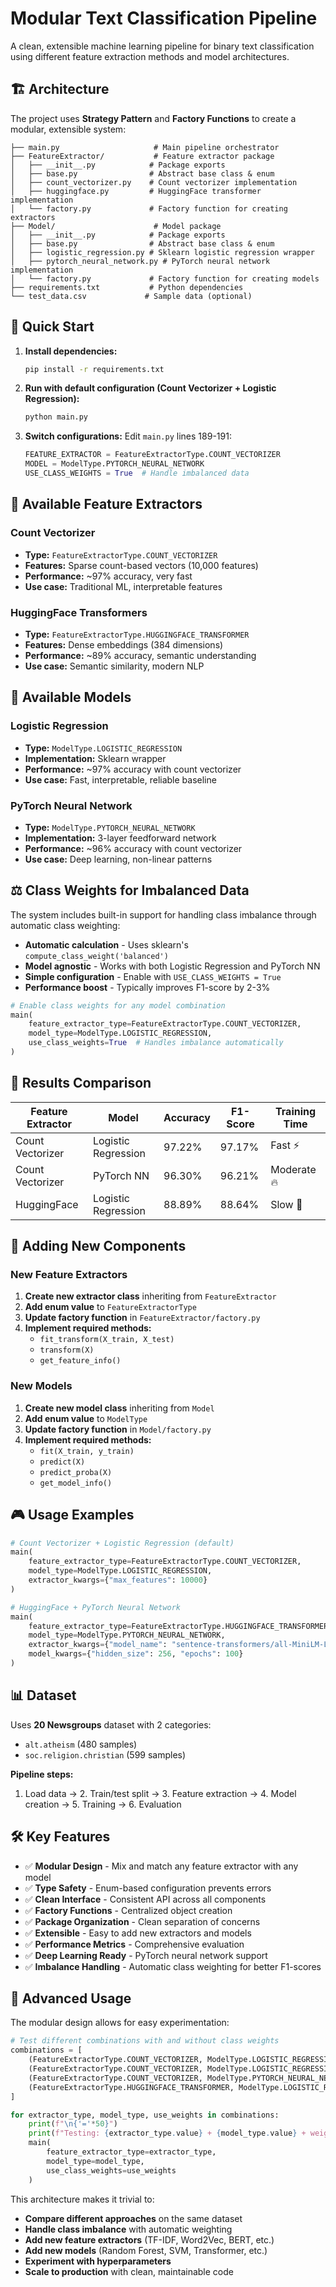 # Modular Text Classification Pipeline

A clean, extensible machine learning pipeline for binary text classification using different feature extraction methods and model architectures.

## 🏗️ Architecture

The project uses **Strategy Pattern** and **Factory Functions** to create a modular, extensible system:

```
├── main.py                     # Main pipeline orchestrator
├── FeatureExtractor/           # Feature extractor package
│   ├── __init__.py            # Package exports
│   ├── base.py                # Abstract base class & enum
│   ├── count_vectorizer.py    # Count vectorizer implementation
│   ├── huggingface.py         # HuggingFace transformer implementation
│   └── factory.py             # Factory function for creating extractors
├── Model/                      # Model package
│   ├── __init__.py            # Package exports
│   ├── base.py                # Abstract base class & enum
│   ├── logistic_regression.py # Sklearn logistic regression wrapper
│   ├── pytorch_neural_network.py # PyTorch neural network implementation
│   └── factory.py             # Factory function for creating models
├── requirements.txt           # Python dependencies
└── test_data.csv             # Sample data (optional)
```

## 🚀 Quick Start

1. **Install dependencies:**
   ```bash
   pip install -r requirements.txt
   ```

2. **Run with default configuration (Count Vectorizer + Logistic Regression):**
   ```bash
   python main.py
   ```

3. **Switch configurations:**
   Edit `main.py` lines 189-191:
   ```python
   FEATURE_EXTRACTOR = FeatureExtractorType.COUNT_VECTORIZER
   MODEL = ModelType.PYTORCH_NEURAL_NETWORK
   USE_CLASS_WEIGHTS = True  # Handle imbalanced data
   ```

## 🔧 Available Feature Extractors

### Count Vectorizer
- **Type:** `FeatureExtractorType.COUNT_VECTORIZER`
- **Features:** Sparse count-based vectors (10,000 features)
- **Performance:** ~97% accuracy, very fast
- **Use case:** Traditional ML, interpretable features

### HuggingFace Transformers
- **Type:** `FeatureExtractorType.HUGGINGFACE_TRANSFORMER`
- **Features:** Dense embeddings (384 dimensions)
- **Performance:** ~89% accuracy, semantic understanding
- **Use case:** Semantic similarity, modern NLP

## 🤖 Available Models

### Logistic Regression
- **Type:** `ModelType.LOGISTIC_REGRESSION`
- **Implementation:** Sklearn wrapper
- **Performance:** ~97% accuracy with count vectorizer
- **Use case:** Fast, interpretable, reliable baseline

### PyTorch Neural Network
- **Type:** `ModelType.PYTORCH_NEURAL_NETWORK`
- **Implementation:** 3-layer feedforward network
- **Performance:** ~96% accuracy with count vectorizer
- **Use case:** Deep learning, non-linear patterns

## ⚖️ Class Weights for Imbalanced Data

The system includes built-in support for handling class imbalance through automatic class weighting:

- **Automatic calculation** - Uses sklearn's `compute_class_weight('balanced')` 
- **Model agnostic** - Works with both Logistic Regression and PyTorch NN
- **Simple configuration** - Enable with `USE_CLASS_WEIGHTS = True`
- **Performance boost** - Typically improves F1-score by 2-3%

```python
# Enable class weights for any model combination
main(
    feature_extractor_type=FeatureExtractorType.COUNT_VECTORIZER,
    model_type=ModelType.LOGISTIC_REGRESSION,
    use_class_weights=True  # Handles imbalance automatically
)
```

## 🎯 Results Comparison

| Feature Extractor | Model | Accuracy | F1-Score | Training Time |
|-------------------|-------|----------|----------|---------------|
| Count Vectorizer | Logistic Regression | 97.22% | 97.17% | Fast ⚡ |
| Count Vectorizer | PyTorch NN | 96.30% | 96.21% | Moderate 🔥 |
| HuggingFace | Logistic Regression | 88.89% | 88.64% | Slow 🐌 |

## 🔌 Adding New Components

### New Feature Extractors
1. **Create new extractor class** inheriting from `FeatureExtractor`
2. **Add enum value** to `FeatureExtractorType`
3. **Update factory function** in `FeatureExtractor/factory.py`
4. **Implement required methods:**
   - `fit_transform(X_train, X_test)`
   - `transform(X)`
   - `get_feature_info()`

### New Models
1. **Create new model class** inheriting from `Model`
2. **Add enum value** to `ModelType`
3. **Update factory function** in `Model/factory.py`
4. **Implement required methods:**
   - `fit(X_train, y_train)`
   - `predict(X)`
   - `predict_proba(X)`
   - `get_model_info()`

## 🎮 Usage Examples

```python
# Count Vectorizer + Logistic Regression (default)
main(
    feature_extractor_type=FeatureExtractorType.COUNT_VECTORIZER,
    model_type=ModelType.LOGISTIC_REGRESSION,
    extractor_kwargs={"max_features": 10000}
)

# HuggingFace + PyTorch Neural Network
main(
    feature_extractor_type=FeatureExtractorType.HUGGINGFACE_TRANSFORMER,
    model_type=ModelType.PYTORCH_NEURAL_NETWORK,
    extractor_kwargs={"model_name": "sentence-transformers/all-MiniLM-L6-v2"},
    model_kwargs={"hidden_size": 256, "epochs": 100}
)
```

## 📊 Dataset

Uses **20 Newsgroups** dataset with 2 categories:
- `alt.atheism` (480 samples)
- `soc.religion.christian` (599 samples)

**Pipeline steps:**
1. Load data → 2. Train/test split → 3. Feature extraction → 4. Model creation → 5. Training → 6. Evaluation

## 🛠️ Key Features

- ✅ **Modular Design** - Mix and match any feature extractor with any model
- ✅ **Type Safety** - Enum-based configuration prevents errors
- ✅ **Clean Interface** - Consistent API across all components
- ✅ **Factory Functions** - Centralized object creation
- ✅ **Package Organization** - Clean separation of concerns
- ✅ **Extensible** - Easy to add new extractors and models
- ✅ **Performance Metrics** - Comprehensive evaluation
- ✅ **Deep Learning Ready** - PyTorch neural network support
- ✅ **Imbalance Handling** - Automatic class weighting for better F1-scores

## 🚀 Advanced Usage

The modular design allows for easy experimentation:

```python
# Test different combinations with and without class weights
combinations = [
    (FeatureExtractorType.COUNT_VECTORIZER, ModelType.LOGISTIC_REGRESSION, False),
    (FeatureExtractorType.COUNT_VECTORIZER, ModelType.LOGISTIC_REGRESSION, True),
    (FeatureExtractorType.COUNT_VECTORIZER, ModelType.PYTORCH_NEURAL_NETWORK, True),
    (FeatureExtractorType.HUGGINGFACE_TRANSFORMER, ModelType.LOGISTIC_REGRESSION, True),
]

for extractor_type, model_type, use_weights in combinations:
    print(f"\n{'='*50}")
    print(f"Testing: {extractor_type.value} + {model_type.value} + weights={use_weights}")
    main(
        feature_extractor_type=extractor_type, 
        model_type=model_type,
        use_class_weights=use_weights
    )
```

This architecture makes it trivial to:
- **Compare different approaches** on the same dataset
- **Handle class imbalance** with automatic weighting
- **Add new feature extractors** (TF-IDF, Word2Vec, BERT, etc.)
- **Add new models** (Random Forest, SVM, Transformer, etc.)
- **Experiment with hyperparameters**
- **Scale to production** with clean, maintainable code 